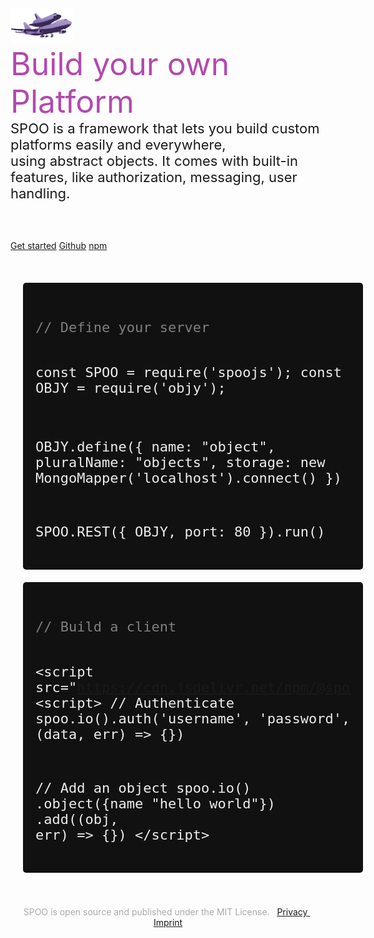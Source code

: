 <!-- _coverpage.md -->

<div style="height:100px"></div>
<img src="assets/img/shuttlecarrier.png" style="width:20%">
<br>
<span style="font-size: 50px;color:#b14aad">Build your own Platform
</span>

<br>

<span style="font-size:22px">
SPOO is a framework that lets you build custom platforms easily and everywhere,<br> using abstract objects. It comes with built-in features, like authorization, messaging, user handling.
</span>

<br><br>

<a href="/docs" class="btn-primary">Get started</a> <a href="https://github.com/spootechnologies/spoo" class="btn">Github</a> <a href="https://www.npmjs.com/package/spoojs" class="btn">npm</a>

<br>

<center style="width: 100%;align-items: center;justify-content: center;max-width:100%;white-space:nowrap">

<div style="background: #111111;width:900px;max-width:100%;text-align:left;padding:20px;margin:20px;border-radius:5px; display: block;overflow-x: scroll">
	<pre>
	<code class="lang-puzzle" style="font-size:22px !important;color:#EEEEEE">
<span style="color: grey">// Define your server</span>

const SPOO = require('spoojs');
const OBJY = require('objy');

OBJY.define({
    name: "object", 
    pluralName: "objects",
    storage: new MongoMapper('localhost').connect()
})

SPOO.REST({
    OBJY,
    port: 80
}).run()
</code>
	</pre>
</div>

<div style="background: #111111;width:900px;max-width:100%;text-align:left;padding:20px;margin:20px;border-radius:5px; display: block;overflow-x: scroll">
	<pre>
	<code class="lang-puzzle" style="font-size:22px !important;color:#EEEEEE">
<span style="color: grey">// Build a client</span>

&#60;script src="https://cdn.jsdelivr.net/npm/@spootechnologies/spooclient@0.0.13/index.js">
&#60;script>
// Authenticate
spoo.io().auth('username', 'password', (data, err) => {})

// Add an object
spoo.io()
    .object({name "hello world"})
    .add((obj, err) => {})
&#60;/script>
</code>
	</pre>
</div>
<!--div style="background: #111111;width:600px;text-align:left;padding:20px;margin:20px;border-radius:5px; display: inline-block;">
	<pre>
	<code class="lang-puzzle" style="font-size:25px !important;color:#EEEEEE">
<span style="color: grey">// Use standalone</span>
$ puzzle run file.pz

<span style="color: grey">// or in Node</span>
puzzle.parse('print hi')
</code>
	</pre>
</div>
<div style="background: #111111;width:500px;text-align:left;padding:20px;margin:20px;border-radius:5px; display: inline-block;">
	<pre>
	<code class="lang-puzzle" style="font-size:25px !important;color:#EEEEEE">
<span style="color: grey">// Build anything</span>

set message "learn puzzle now";
print message;
</code>
	</pre>
</div-->
</center>
<br><br>
<div style="text-align: center;color:#aaaaaa;">
SPOO is open source and published under the MIT License. &nbsp;
<a href="privacy.html" target="_blank">
    Privacy
</a>
&nbsp;
<a href="privacy.html" target="_blank">
    Imprint
</a>
</div>
